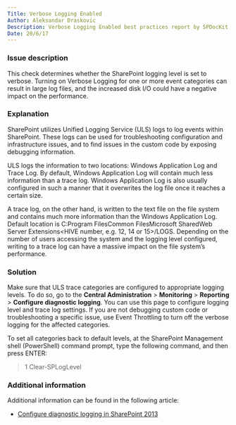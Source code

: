 ```yaml
---
Title: Verbose Logging Enabled
Author: Aleksandar Draskovic
Description: Verbose Logging Enabled best practices report by SPDocKit determines whether the SharePoint logging level is set to verbose
Date: 20/6/17
---
```

### Issue description

This check determines whether the SharePoint logging level is set to verbose. Turning on Verbose Logging for one or more event categories can result in large log files, and the increased disk I/O could have a negative impact on the performance.

### Explanation

SharePoint utilizes Unified Logging Service (ULS) logs to log events within SharePoint. These logs can be used for troubleshooting configuration and infrastructure issues, and to find issues in the custom code by exposing debugging information.

ULS logs the information to two locations: Windows Application Log and Trace Log. By default, Windows Application Log will contain much less information than a trace log. Windows Application Log is also usually configured in such a manner that it overwrites the log file once it reaches a certain size.

A trace log, on the other hand, is written to the text file on the file system and contains much more information than the Windows Application Log. Default location is C:Program FilesCommon FilesMicrosoft SharedWeb Server Extensions<HIVE number, e.g. 12, 14 or 15>/LOGS. Depending on the number of users accessing the system and the logging level configured, writing to a trace log can have a massive impact on the file system’s performance.

### Solution

Make sure that ULS trace categories are configured to appropriate logging levels. To do so, go to the __Central Administration__ > __Monitoring__ > __Reporting__ > __Configure diagnostic logging__. You can use this page to configure logging level and trace log settings. If you are not debugging custom code or troubleshooting a specific issue, use Event Throttling to turn off the verbose logging for the affected categories.

To set all categories back to default levels, at the SharePoint Management shell (PowerShell) command prompt, type the following command, and then press ENTER:

> 1
Clear-SPLogLevel
### Additional information

Additional information can be found in the following article:

* [Configure diagnostic logging in SharePoint 2013](https://technet.microsoft.com/en-us/library/ee748656.aspx)
